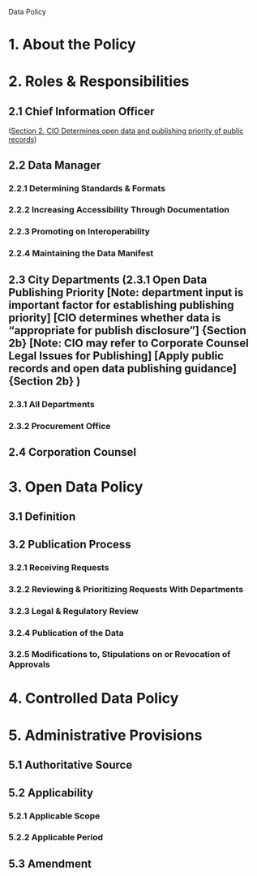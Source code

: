 Data Policy

# 1. About the Policy 
# 2. Roles & Responsibilities 
## 2.1 Chief Information Officer 
([Section 2. CIO Determines open data and publishing priority of public records](https://github.com/eCitizen/Connect/blob/master/DataPolicy-ExecutiveOrder/DataPolicy.md#section-11-scope))  
## 2.2 Data Manager 
### 2.2.1 Determining Standards & Formats
### 2.2.2 Increasing Accessibility Through Documentation
### 2.2.3 Promoting on Interoperability
### 2.2.4 Maintaining the Data Manifest
## 2.3 City Departments (2.3.1 Open Data Publishing Priority [Note: department input is important factor for establishing publishing priority] [CIO determines whether data is “appropriate for publish disclosure”] {Section 2b} [Note: CIO may refer to Corporate Counsel Legal Issues for Publishing] [Apply public records and open data publishing guidance] {Section 2b} )
### 2.3.1 All Departments
### 2.3.2 Procurement Office
## 2.4 Corporation Counsel
# 3. Open Data Policy
## 3.1 Definition
## 3.2 Publication Process
### 3.2.1 Receiving Requests
### 3.2.2 Reviewing & Prioritizing Requests With Departments
### 3.2.3 Legal & Regulatory Review
### 3.2.4 Publication of the Data
### 3.2.5 Modifications to, Stipulations on or Revocation of Approvals
# 4. Controlled Data Policy
# 5. Administrative Provisions
## 5.1 Authoritative Source
## 5.2 Applicability
### 5.2.1 Applicable Scope
### 5.2.2 Applicable Period
## 5.3 Amendment




